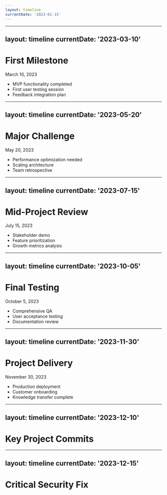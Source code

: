 ```yaml
---
layout: timeline
currentDate: '2023-01-15'
---
```

<CommitInfo 
  title="Fix security vulnerability in authentication module (#78)"
  author="Magnus Nordin"
  message="Fixed a critical security vulnerability in the authentication module that could allow unauthorized access. Updated dependency versions and added additional validation steps."
  changes="5 files changed, 87 insertions(+), 32 deletions(-)"
  :files="['package.json', 'src/auth/authenticate.js', 'src/auth/validation.js', 'tests/auth_test.js', 'README.md']"
/>

---
layout: timeline
currentDate: '2023-03-10'
---

# First Milestone
March 10, 2023

- MVP functionality completed
- First user testing session
- Feedback integration plan

---
layout: timeline
currentDate: '2023-05-20'
---

# Major Challenge
May 20, 2023
- Performance optimization needed
- Scaling architecture
- Team retrospective 

---
layout: timeline
currentDate: '2023-07-15'
---

# Mid-Project Review
July 15, 2023

- Stakeholder demo
- Feature prioritization
- Growth metrics analysis

---
layout: timeline
currentDate: '2023-10-05'
---

# Final Testing
October 5, 2023

- Comprehensive QA
- User acceptance testing
- Documentation review

---
layout: timeline
currentDate: '2023-11-30'
---

# Project Delivery
November 30, 2023

- Production deployment
- Customer onboarding
- Knowledge transfer complete

---
layout: timeline
currentDate: '2023-12-10'
---

# Key Project Commits

<CommitInfo 
  title="Move tests out of numeric file to separate file (#62)"
  author="Arvid Gräns"
  message="Moving tests out of fm_numeric.py into a separate file in test folder. This improves structure and testability."
  changes="3 files changed, 61 insertions(+), 43 deletions(-)"
  :files="['requirements.txt', 'src/fm_numerics.py', 'tests/numerics_test.py']"
  date="2023-11-28"
/>

---
layout: timeline
currentDate: '2023-12-15'
---

# Critical Security Fix

<CommitInfo 
  title="Fix security vulnerability in authentication module (#78)"
  author="Magnus Nordin"
  message="Fixed a critical security vulnerability in the authentication module that could allow unauthorized access. Updated dependency versions and added additional validation steps."
  changes="5 files changed, 87 insertions(+), 32 deletions(-)"
  :files="['package.json', 'src/auth/authenticate.js', 'src/auth/validation.js', 'tests/auth_test.js', 'README.md']"
  date="2023-12-03"
/>